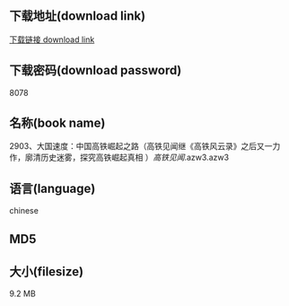 ## 下载地址(download link)
[下载链接 download link](https://tutu365.netlify.app/?s=2903%E3%80%81%E5%A4%A7%E5%9B%BD%E9%80%9F%E5%BA%A6%EF%BC%9A%E4%B8%AD%E5%9B%BD%E9%AB%98%E9%93%81%E5%B4%9B%E8%B5%B7%E4%B9%8B%E8%B7%AF%EF%BC%88%E9%AB%98%E9%93%81%E8%A7%81%E9%97%BB%E7%BB%A7%E3%80%8A%E9%AB%98%E9%93%81%E9%A3%8E%E4%BA%91%E5%BD%95%E3%80%8B%E4%B9%8B%E5%90%8E%E5%8F%88%E4%B8%80%E5%8A%9B%E4%BD%9C%EF%BC%8C%E5%BB%93%E6%B8%85%E5%8E%86%E5%8F%B2%E8%BF%B7%E9%9B%BE%EF%BC%8C%E6%8E%A2%E7%A9%B6%E9%AB%98%E9%93%81%E5%B4%9B%E8%B5%B7%E7%9C%9F%E7%9B%B8+%EF%BC%89_%E9%AB%98%E9%93%81%E8%A7%81%E9%97%BB_.azw3)

## 下载密码(download password)
8078

## 名称(book name)
2903、大国速度：中国高铁崛起之路（高铁见闻继《高铁风云录》之后又一力作，廓清历史迷雾，探究高铁崛起真相 ）_高铁见闻_.azw3.azw3

## 语言(language)
chinese

## MD5


## 大小(filesize)
9.2 MB
